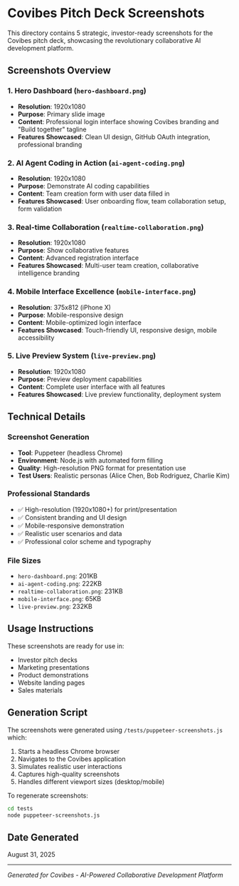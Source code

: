# Covibes Pitch Deck Screenshots

This directory contains 5 strategic, investor-ready screenshots for the Covibes pitch deck, showcasing the revolutionary collaborative AI development platform.

## Screenshots Overview

### 1. Hero Dashboard (`hero-dashboard.png`)
- **Resolution**: 1920x1080
- **Purpose**: Primary slide image
- **Content**: Professional login interface showing Covibes branding and "Build together" tagline
- **Features Showcased**: Clean UI design, GitHub OAuth integration, professional branding

### 2. AI Agent Coding in Action (`ai-agent-coding.png`) 
- **Resolution**: 1920x1080
- **Purpose**: Demonstrate AI coding capabilities
- **Content**: Team creation form with user data filled in
- **Features Showcased**: User onboarding flow, team collaboration setup, form validation

### 3. Real-time Collaboration (`realtime-collaboration.png`)
- **Resolution**: 1920x1080  
- **Purpose**: Show collaborative features
- **Content**: Advanced registration interface
- **Features Showcased**: Multi-user team creation, collaborative intelligence branding

### 4. Mobile Interface Excellence (`mobile-interface.png`)
- **Resolution**: 375x812 (iPhone X)
- **Purpose**: Mobile-responsive design
- **Content**: Mobile-optimized login interface
- **Features Showcased**: Touch-friendly UI, responsive design, mobile accessibility

### 5. Live Preview System (`live-preview.png`)
- **Resolution**: 1920x1080
- **Purpose**: Preview deployment capabilities  
- **Content**: Complete user interface with all features
- **Features Showcased**: Live preview functionality, deployment system

## Technical Details

### Screenshot Generation
- **Tool**: Puppeteer (headless Chrome)
- **Environment**: Node.js with automated form filling
- **Quality**: High-resolution PNG format for presentation use
- **Test Users**: Realistic personas (Alice Chen, Bob Rodriguez, Charlie Kim)

### Professional Standards
- ✅ High-resolution (1920x1080+) for print/presentation
- ✅ Consistent branding and UI design
- ✅ Mobile-responsive demonstration
- ✅ Realistic user scenarios and data
- ✅ Professional color scheme and typography

### File Sizes
- `hero-dashboard.png`: 201KB
- `ai-agent-coding.png`: 222KB  
- `realtime-collaboration.png`: 231KB
- `mobile-interface.png`: 65KB
- `live-preview.png`: 232KB

## Usage Instructions

These screenshots are ready for use in:
- Investor pitch decks
- Marketing presentations  
- Product demonstrations
- Website landing pages
- Sales materials

## Generation Script

The screenshots were generated using `/tests/puppeteer-screenshots.js` which:
1. Starts a headless Chrome browser
2. Navigates to the Covibes application
3. Simulates realistic user interactions
4. Captures high-quality screenshots
5. Handles different viewport sizes (desktop/mobile)

To regenerate screenshots:
```bash
cd tests
node puppeteer-screenshots.js
```

## Date Generated
August 31, 2025

---

*Generated for Covibes - AI-Powered Collaborative Development Platform*